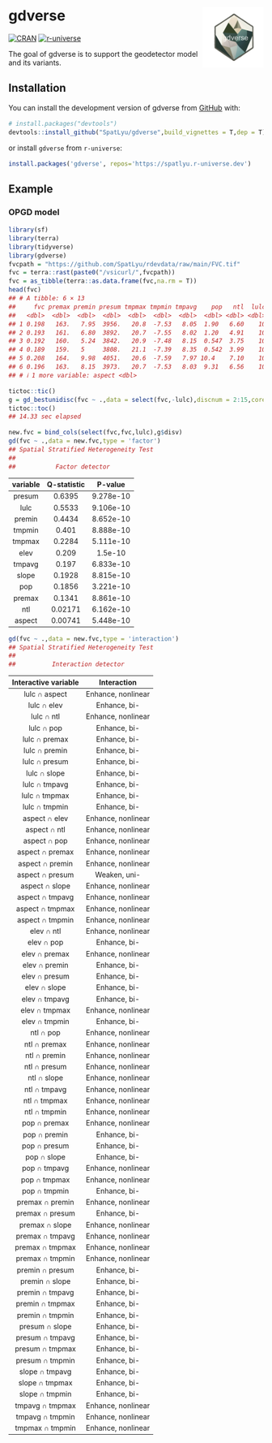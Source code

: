 
<!-- README.md is generated from README.Rmd. Please edit that file -->

# gdverse <img src="man/figures/logo.png" align="right" height="120"/>

<!-- badges: start -->
[![CRAN](https://www.r-pkg.org/badges/version/gdverse)](https://CRAN.R-project.org/package=gdverse)
[![r-universe](https://spatlyu.r-universe.dev/badges/gdverse)](https://spatlyu.r-universe.dev/gdverse)
<!-- badges: end -->

The goal of gdverse is to support the geodetector model and its
variants.

## Installation

You can install the development version of gdverse from
[GitHub](https://github.com/SpatLyu/gdverse) with:

``` r
# install.packages("devtools")
devtools::install_github("SpatLyu/gdverse",build_vignettes = T,dep = T)
```

or install `gdverse` from `r-universe`:

```r
install.packages('gdverse', repos='https://spatlyu.r-universe.dev')
```

## Example

### OPGD model

``` r
library(sf)
library(terra)
library(tidyverse)
library(gdverse)
fvcpath = "https://github.com/SpatLyu/rdevdata/raw/main/FVC.tif"
fvc = terra::rast(paste0("/vsicurl/",fvcpath))
fvc = as_tibble(terra::as.data.frame(fvc,na.rm = T))
head(fvc)
## # A tibble: 6 × 13
##     fvc premax premin presum tmpmax tmpmin tmpavg    pop   ntl  lulc  elev slope
##   <dbl>  <dbl>  <dbl>  <dbl>  <dbl>  <dbl>  <dbl>  <dbl> <dbl> <dbl> <dbl> <dbl>
## 1 0.198   163.   7.95  3956.   20.8  -7.53   8.05  1.90   6.60    10 1758.  2.65
## 2 0.193   161.   6.80  3892.   20.7  -7.55   8.02  1.20   4.91    10 1754.  3.45
## 3 0.192   160.   5.24  3842.   20.9  -7.48   8.15  0.547  3.75    10 1722.  3.96
## 4 0.189   159.   5     3808.   21.1  -7.39   8.35  0.542  3.99    10 1672.  2.90
## 5 0.208   164.   9.98  4051.   20.6  -7.59   7.97 10.4    7.10    10 1780.  1.94
## 6 0.196   163.   8.15  3973.   20.7  -7.53   8.03  9.31   6.56    10 1755.  3.01
## # ℹ 1 more variable: aspect <dbl>
```

``` r
tictoc::tic()
g = gd_bestunidisc(fvc ~ .,data = select(fvc,-lulc),discnum = 2:15,cores = 6)
tictoc::toc()
## 14.33 sec elapsed
```

``` r
new.fvc = bind_cols(select(fvc,fvc,lulc),g$disv)
gd(fvc ~ .,data = new.fvc,type = 'factor')
## Spatial Stratified Heterogeneity Test 
##  
##           Factor detector
```

| variable | Q-statistic |  P-value  |
|:--------:|:-----------:|:---------:|
|  presum  |   0.6395    | 9.278e-10 |
|   lulc   |   0.5533    | 9.106e-10 |
|  premin  |   0.4434    | 8.652e-10 |
|  tmpmin  |    0.401    | 8.888e-10 |
|  tmpmax  |   0.2284    | 5.111e-10 |
|   elev   |    0.209    |  1.5e-10  |
|  tmpavg  |    0.197    | 6.833e-10 |
|  slope   |   0.1928    | 8.815e-10 |
|   pop    |   0.1856    | 3.221e-10 |
|  premax  |   0.1341    | 8.861e-10 |
|   ntl    |   0.02171   | 6.162e-10 |
|  aspect  |   0.00741   | 5.448e-10 |

``` r
gd(fvc ~ .,data = new.fvc,type = 'interaction')
## Spatial Stratified Heterogeneity Test 
##  
##          Interaction detector
```

| Interactive variable |    Interaction     |
|:--------------------:|:------------------:|
|    lulc ∩ aspect     | Enhance, nonlinear |
|     lulc ∩ elev      |    Enhance, bi-    |
|      lulc ∩ ntl      | Enhance, nonlinear |
|      lulc ∩ pop      |    Enhance, bi-    |
|    lulc ∩ premax     |    Enhance, bi-    |
|    lulc ∩ premin     |    Enhance, bi-    |
|    lulc ∩ presum     |    Enhance, bi-    |
|     lulc ∩ slope     |    Enhance, bi-    |
|    lulc ∩ tmpavg     |    Enhance, bi-    |
|    lulc ∩ tmpmax     |    Enhance, bi-    |
|    lulc ∩ tmpmin     |    Enhance, bi-    |
|    aspect ∩ elev     | Enhance, nonlinear |
|     aspect ∩ ntl     | Enhance, nonlinear |
|     aspect ∩ pop     | Enhance, nonlinear |
|   aspect ∩ premax    | Enhance, nonlinear |
|   aspect ∩ premin    | Enhance, nonlinear |
|   aspect ∩ presum    |    Weaken, uni-    |
|    aspect ∩ slope    | Enhance, nonlinear |
|   aspect ∩ tmpavg    | Enhance, nonlinear |
|   aspect ∩ tmpmax    | Enhance, nonlinear |
|   aspect ∩ tmpmin    | Enhance, nonlinear |
|      elev ∩ ntl      | Enhance, nonlinear |
|      elev ∩ pop      |    Enhance, bi-    |
|    elev ∩ premax     | Enhance, nonlinear |
|    elev ∩ premin     |    Enhance, bi-    |
|    elev ∩ presum     |    Enhance, bi-    |
|     elev ∩ slope     |    Enhance, bi-    |
|    elev ∩ tmpavg     |    Enhance, bi-    |
|    elev ∩ tmpmax     | Enhance, nonlinear |
|    elev ∩ tmpmin     |    Enhance, bi-    |
|      ntl ∩ pop       | Enhance, nonlinear |
|     ntl ∩ premax     | Enhance, nonlinear |
|     ntl ∩ premin     | Enhance, nonlinear |
|     ntl ∩ presum     | Enhance, nonlinear |
|     ntl ∩ slope      | Enhance, nonlinear |
|     ntl ∩ tmpavg     | Enhance, nonlinear |
|     ntl ∩ tmpmax     | Enhance, nonlinear |
|     ntl ∩ tmpmin     | Enhance, nonlinear |
|     pop ∩ premax     | Enhance, nonlinear |
|     pop ∩ premin     |    Enhance, bi-    |
|     pop ∩ presum     |    Enhance, bi-    |
|     pop ∩ slope      |    Enhance, bi-    |
|     pop ∩ tmpavg     | Enhance, nonlinear |
|     pop ∩ tmpmax     | Enhance, nonlinear |
|     pop ∩ tmpmin     |    Enhance, bi-    |
|   premax ∩ premin    | Enhance, nonlinear |
|   premax ∩ presum    |    Enhance, bi-    |
|    premax ∩ slope    | Enhance, nonlinear |
|   premax ∩ tmpavg    | Enhance, nonlinear |
|   premax ∩ tmpmax    | Enhance, nonlinear |
|   premax ∩ tmpmin    | Enhance, nonlinear |
|   premin ∩ presum    |    Enhance, bi-    |
|    premin ∩ slope    |    Enhance, bi-    |
|   premin ∩ tmpavg    |    Enhance, bi-    |
|   premin ∩ tmpmax    |    Enhance, bi-    |
|   premin ∩ tmpmin    |    Enhance, bi-    |
|    presum ∩ slope    |    Enhance, bi-    |
|   presum ∩ tmpavg    |    Enhance, bi-    |
|   presum ∩ tmpmax    |    Enhance, bi-    |
|   presum ∩ tmpmin    |    Enhance, bi-    |
|    slope ∩ tmpavg    |    Enhance, bi-    |
|    slope ∩ tmpmax    |    Enhance, bi-    |
|    slope ∩ tmpmin    |    Enhance, bi-    |
|   tmpavg ∩ tmpmax    | Enhance, nonlinear |
|   tmpavg ∩ tmpmin    | Enhance, nonlinear |
|   tmpmax ∩ tmpmin    | Enhance, nonlinear |
